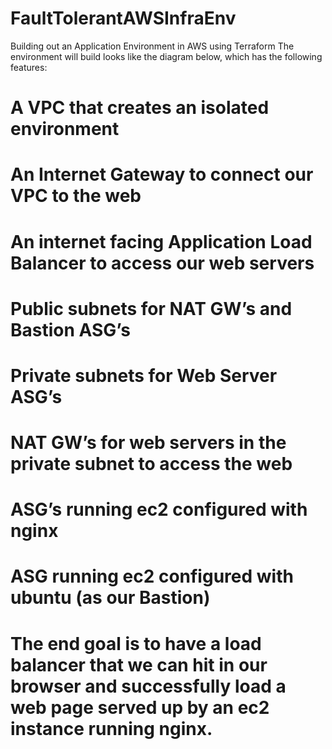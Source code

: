 # FaultTolerantAWSInfraEnv
Building out an Application Environment in AWS using Terraform
The environment will build looks like the diagram below, which has the following features:
# A VPC that creates an isolated environment
# An Internet Gateway to connect our VPC to the web
# An internet facing Application Load Balancer to access our web servers
# Public subnets for NAT GW’s and Bastion ASG’s
# Private subnets for Web Server ASG’s
# NAT GW’s for web servers in the private subnet to access the web
# ASG’s running ec2 configured with nginx
# ASG running ec2 configured with ubuntu (as our Bastion)

# The end goal is to have a load balancer that we can hit in our browser and successfully load a web page served up by an ec2 instance running nginx.
